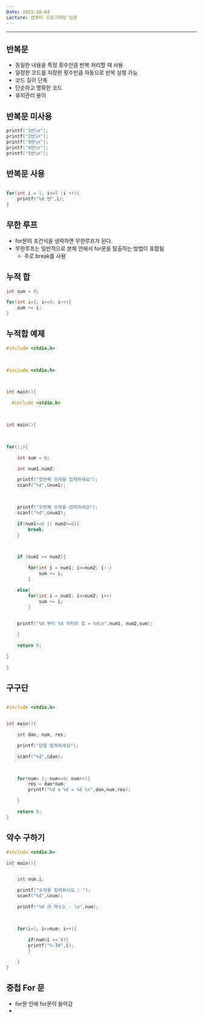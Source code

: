 ```yaml
---
Date: 2023-10-04
Lecture: 컴퓨터 프로그래밍 입문
---
```


---

## 반복문

- 동일한 내용을 특정 횟수만큼 반복 처리할 때 사용
- 일정한 코드를 지정한 횟수만큼 자동으로 반복 실행 가능
- 코드 길이 단축
- 단순하고 명확한 코드
- 유지관리 용이

## 반복문 미사용

```C++
printf("1번\n");
printf("2번\n");
printf("3번\n");
printf("4번\n");
printf("5번\n");
```

## 반복문 사용

```C++

for(int i = 1; i<=5 ;i ++){
	printf("%d 번",i);
}
```

## 무한 루프

- for문의 조건식을 생략하면 무한루프가 된다.
- 무한루프는 일반적으로 본체 안에서 for문을 탈출하는 방법이 포함됨
	- 주로 break를 사용

## 누적 합

```C++
int sum = 0;

for(int i=1; i<=5; i++){
	sum += i;
}
```

## 누적합 예제

```C++
#include <stdio.h>

  

#include <stdio.h>

  

int main(){

  #include <stdio.h>

  

int main(){

  

for(;;){

	int sum = 0;

	int num1,num2;

	printf("첫번째 숫자를 입력하세요");
	scanf("%d",&num1);

  

	printf("두번째 숫자를 입력하세요");
	scanf("%d",&num2);

	if(num1<=0 || num2<=0){
		break;
	}

  

	if (num1 >= num2){

		for(int i = num1; i>=num2; i--)
			sum += i;
		}

	else{
		for(int i = num1; i<=num2; i++)
			sum += i;
		}

  
	printf("%d 부터 %d 까지의 힙 = %d\n",num1, num2,sum);

	}

	return 0;

}

}
```

## 구구단

```C++

#include <stdio.h>


int main(){

	int dan, num, res;

	printf("단을 입력하세요");

	scanf("%d",&dan);

  

	for(num= 1; num<=9; num++){
		res = dan*num;
		printf("%d x %d = %d \n",dan,num,res);

	}

	return 0;
}
```

## 약수 구하기

```C++
#include <stdio.h>

int main(){


	int num,i;

	printf("숫자를 입려하시오 : ");
	scanf("%d",&num);

	printf("%d 의 약수는 : \n",num);

  

	for(i=1; i<=num; i++){

		if(num%i == 0){
		printf("%-3d",i);
		}

	}
}

```


## 중첩 For 문

- for문 안에 for문이 들어감
- 